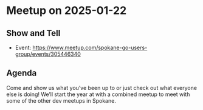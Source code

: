 # Meetup on 2025-01-22

## Show and Tell

* Event: https://www.meetup.com/spokane-go-users-group/events/305446340

## Agenda

Come and show us what you’ve been up to or just check out what everyone else is doing! We’ll start the year at with a combined meetup to meet with some of the other dev meetups in Spokane.
